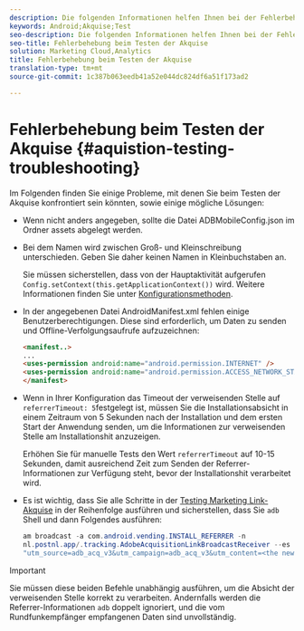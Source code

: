 ```yaml
---
description: Die folgenden Informationen helfen Ihnen bei der Fehlerbehebung von Problemen mit Akquise-Tests.
keywords: Android;Akquise;Test
seo-description: Die folgenden Informationen helfen Ihnen bei der Fehlerbehebung von Problemen mit Akquise-Tests.
seo-title: Fehlerbehebung beim Testen der Akquise
solution: Marketing Cloud,Analytics
title: Fehlerbehebung beim Testen der Akquise
translation-type: tm+mt
source-git-commit: 1c387b063eedb41a52e044dc824df6a51f173ad2

---
```



# Fehlerbehebung beim Testen der Akquise {#aquistion-testing-troubleshooting}

Im Folgenden finden Sie einige Probleme, mit denen Sie beim Testen der Akquise konfrontiert sein könnten, sowie einige mögliche Lösungen:

* Wenn nicht anders angegeben, sollte die Datei ADBMobileConfig.json im Ordner assets abgelegt werden.

* Bei dem Namen wird zwischen Groß- und Kleinschreibung unterschieden. Geben Sie daher keinen Namen in Kleinbuchstaben an.

   Sie müssen sicherstellen, dass von der Hauptaktivität aufgerufen `Config.setContext(this.getApplicationContext())` wird. Weitere Informationen finden Sie unter [Konfigurationsmethoden](https://docs.adobe.com/content/help/en/mobile-services/android/configuration-android/methods.html).

* In der angegebenen Datei AndroidManifest.xml fehlen einige Benutzerberechtigungen. Diese sind erforderlich, um Daten zu senden und Offline-Verfolgungsaufrufe aufzuzeichnen:

   ```html
   <manifest..>
   ... 
   <uses-permission android:name="android.permission.INTERNET" />
   <uses-permission android:name="android.permission.ACCESS_NETWORK_STATE" />
   </manifest>
   ```

* Wenn in Ihrer Konfiguration das Timeout der verweisenden Stelle auf `referrerTimeout: 5`festgelegt ist, müssen Sie die Installationsabsicht in einem Zeitraum von 5 Sekunden nach der Installation und dem ersten Start der Anwendung senden, um die Informationen zur verweisenden Stelle am Installationshit anzuzeigen.

   Erhöhen Sie für manuelle Tests den Wert `referrerTimeout` auf 10-15 Sekunden, damit ausreichend Zeit zum Senden der Referrer-Informationen zur Verfügung steht, bevor der Installationshit verarbeitet wird.

* Es ist wichtig, dass Sie alle Schritte in der [Testing Marketing Link-Akquise](https://docs.adobe.com/content/help/en/mobile-services/android/acquisition-android/t-testing-marketing-link-acquisition.html) in der Reihenfolge ausführen und sicherstellen, dass Sie `adb` Shell und dann Folgendes ausführen:

   ```java
   am broadcast -a com.android.vending.INSTALL_REFERRER -n 
   nl.postnl.app/.tracking.AdobeAcquisitionLinkBroadcastReceiver --es "referrer"
   "utm_source=adb_acq_v3&utm_campaign=adb_acq_v3&utm_content=<the newly generated id at step #7>"
   ```

>[!IMPORTANT]
>
>Sie müssen diese beiden Befehle unabhängig ausführen, um die Absicht der verweisenden Stelle korrekt zu verarbeiten.  Andernfalls werden die Referrer-Informationen `adb` doppelt ignoriert, und die vom Rundfunkempfänger empfangenen Daten sind unvollständig.

